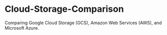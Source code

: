 # Cloud-Storage-Comparison
Comparing Google Cloud Storage (GCS), Amazon Web Services (AWS), and Microsoft Azure.
